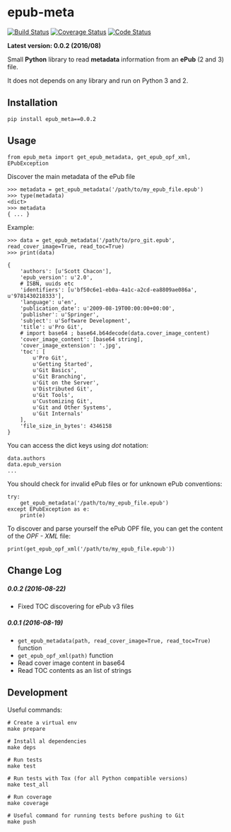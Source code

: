 # epub-meta


[![Build Status](https://travis-ci.org/paulocheque/epub-meta.png?branch=master)](https://travis-ci.org/paulocheque/epub-meta)
[![Coverage Status](https://coveralls.io/repos/github/paulocheque/epub-meta/badge.svg?ts=1)](https://coveralls.io/github/paulocheque/epub-meta)
[![Code Status](https://landscape.io/github/paulocheque/epub-meta/master/landscape.png)](https://landscape.io/github/paulocheque/epub-meta/)


**Latest version: 0.0.2 (2016/08)**

Small **Python** library to read **metadata** information from an **ePub** (2 and 3) file. 

It does not depends on any library and run on Python 3 and 2.

## Installation

    pip install epub_meta==0.0.2

## Usage

    from epub_meta import get_epub_metadata, get_epub_opf_xml, EPubException

Discover the main metadata of the ePub file

    >>> metadata = get_epub_metadata('/path/to/my_epub_file.epub')
    >>> type(metadata)
    <dict>
    >>> metadata
    { ... }

Example:

    >>> data = get_epub_metadata('/path/to/pro_git.epub', read_cover_image=True, read_toc=True)
    >>> print(data)

    {
        'authors': [u'Scott Chacon'],
        'epub_version': u'2.0',
        # ISBN, uuids etc
        'identifiers': [u'bf50c6e1-eb0a-4a1c-a2cd-ea8809ae086a', u'9781430218333'],
        'language': u'en',
        'publication_date': u'2009-08-19T00:00:00+00:00',
        'publisher': u'Springer',
        'subject': u'Software Development',
        'title': u'Pro Git',
        # import base64 ; base64.b64decode(data.cover_image_content)
        'cover_image_content': [base64 string],
        'cover_image_extension': '.jpg',
        'toc': [
            u'Pro Git',
            u'Getting Started',
            u'Git Basics',
            u'Git Branching',
            u'Git on the Server',
            u'Distributed Git',
            u'Git Tools',
            u'Customizing Git',
            u'Git and Other Systems',
            u'Git Internals'
        ],
        'file_size_in_bytes': 4346158
    }

You can access the dict keys using *dot* notation:

    data.authors
    data.epub_version
    ...

You should check for invalid ePub files or for unknown ePub conventions:

    try:
        get_epub_metadata('/path/to/my_epub_file.epub')    
    except EPubException as e:
        print(e)

To discover and parse yourself the ePub OPF file, you can get the content of the *OPF - XML* file:

    print(get_epub_opf_xml('/path/to/my_epub_file.epub'))


## Change Log

##### 0.0.2 (2016-08-22)

- Fixed TOC discovering for ePub v3 files

##### 0.0.1 (2016-08-19)

- `get_epub_metadata(path, read_cover_image=True, read_toc=True)` function
- `get_epub_opf_xml(path)` function
- Read cover image content in base64
- Read TOC contents as an list of strings


## Development

Useful commands:

    # Create a virtual env
    make prepare

    # Install al dependencies
    make deps

    # Run tests
    make test

    # Run tests with Tox (for all Python compatible versions)
    make test_all

    # Run coverage
    make coverage

    # Useful command for running tests before pushing to Git
    make push
